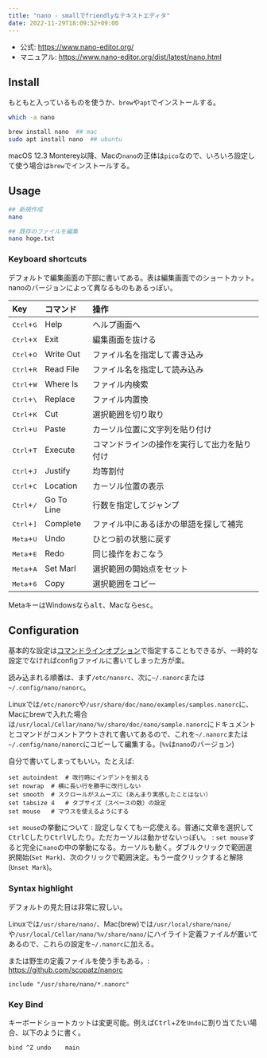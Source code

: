 ```yaml
---
title: "nano - smallでfriendlyなテキストエディタ"
date: 2022-11-29T18:09:52+09:00
---
```


- 公式: https://www.nano-editor.org/
- マニュアル: https://www.nano-editor.org/dist/latest/nano.html

## Install
もともと入っているものを使うか、`brew`や`apt`でインストールする。
```bash
which -a nano

brew install nano  ## mac
sudo apt install nano  ## ubuntu
```

macOS 12.3 Monterey以降、Macの`nano`の正体は`pico`なので、いろいろ設定して使う場合は`brew`でインストールする。

## Usage
```bash
## 新規作成
nano

## 既存のファイルを編集
nano hoge.txt
```

### Keyboard shortcuts
デフォルトで編集画面の下部に書いてある。表は編集画面でのショートカット。nanoのバージョンによって異なるものもあるっぽい。

|Key|コマンド|操作|
|:---|:---|:---|
|<kbd>Ctrl</kbd>+<kbd>G</kbd>|Help|ヘルプ画面へ|
|<kbd>Ctrl</kbd>+<kbd>X</kbd>|Exit|編集画面を抜ける|
|<kbd>Ctrl</kbd>+<kbd>O</kbd>|Write Out|ファイル名を指定して書き込み|
|<kbd>Ctrl</kbd>+<kbd>R</kbd>|Read File|ファイル名を指定して読み込み|
|<kbd>Ctrl</kbd>+<kbd>W</kbd>|Where Is|ファイル内検索|
|<kbd>Ctrl</kbd>+<kbd>\ </kbd>|Replace|ファイル内置換|
|<kbd>Ctrl</kbd>+<kbd>K</kbd>|Cut|選択範囲を切り取り|
|<kbd>Ctrl</kbd>+<kbd>U</kbd>|Paste|カーソル位置に文字列を貼り付け|
|<kbd>Ctrl</kbd>+<kbd>T</kbd>|Execute|コマンドラインの操作を実行して出力を貼り付け|
|<kbd>Ctrl</kbd>+<kbd>J</kbd>|Justify|均等割付|
|<kbd>Ctrl</kbd>+<kbd>C</kbd>|Location|カーソル位置の表示|
|<kbd>Ctrl</kbd>+<kbd>/</kbd>|Go To Line|行数を指定してジャンプ|
|<kbd>Ctrl</kbd>+<kbd>]</kbd>|Complete|ファイル中にあるほかの単語を探して補完|
|<kbd>Meta</kbd>+<kbd>U</kbd>|Undo|ひとつ前の状態に戻す|
|<kbd>Meta</kbd>+<kbd>E</kbd>|Redo|同じ操作をおこなう|
|<kbd>Meta</kbd>+<kbd>A</kbd>|Set Marl|選択範囲の開始点をセット|
|<kbd>Meta</kbd>+<kbd>6</kbd>|Copy|選択範囲をコピー|

MetaキーはWindowsなら<kbd>alt</kbd>、Macなら<kbd>esc</kbd>。

## Configuration
基本的な設定は[コマンドラインオプション][cmd]で指定することもできるが、一時的な設定でなければconfigファイルに書いてしまった方が楽。

読み込まれる順番は、まず`/etc/nanorc`、次に`~/.nanorc`または`~/.config/nano/nanorc`。

Linuxでは`/etc/nanorc`や`/usr/share/doc/nano/examples/samples.nanorc`に、Macにbrewで入れた場合は`/usr/local/Cellar/nano/%v/share/doc/nano/sample.nanorc`にドキュメントとコマンドがコメントアウトされて書いてあるので、これを`~/.nanorc`または`~/.config/nano/nanorc`にコピーして編集する。(`%v`は`nano`のバージョン)

自分で書いてしまってもいい。たとえば:
```
set autoindent	# 改行時にインデントを揃える
set nowrap	# 横に長い行を勝手に改行しない
set smooth	# スクロールがスムーズに（あんまり実感したことはない）
set tabsize 4	# タブサイズ（スペースの数）の設定
set mouse	# マウスを使えるようにする
```

`set mouse`の挙動について
:	設定しなくても一応使える。普通に文章を選択して<kbd>Ctrl</kbd><kbd>C</kbd>したり<kbd>Ctrl</kbd><kbd>V</kbd>したり。ただカーソルは動かせないっぽい。
:	`set mouse`すると完全に`nano`の中の挙動になる。カーソルも動く。ダブルクリックで範囲選択開始(`Set Mark`)、次のクリックで範囲決定。もう一度クリックすると解除(`Unset Mark`)。

[cmd]: https://www.nano-editor.org/dist/latest/nano.html#Nanorc-Files:~:text=6%20Command%2Dline%20Options


### Syntax highlight
デフォルトの見た目は非常に寂しい。

Linuxでは`/usr/share/nano/`、Mac(brew)では`/usr/local/share/nano/`や`/usr/local/Cellar/nano/%v/share/nano/`にハイライト定義ファイルが置いてあるので、これらの設定を`~/.nanorc`に加える。

または野生の定義ファイルを使う手もある。: https://github.com/scopatz/nanorc

```
include "/usr/share/nano/*.nanorc"
```

### Key Bind
キーボードショートカットは変更可能。例えば<kbd>Ctrl</kbd>+<kbd>Z</kbd>を`Undo`に割り当てたい場合、以下のように書く。

```
bind ^Z undo	main
```
